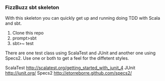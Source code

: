 ### FizzBuzz sbt skeleton
With this skeleton you can quickly get up and running doing TDD with Scala and sbt.

1. Clone this repo
2. prompt>sbt
3. sbt>~ test

There are one test class using ScalaTest and JUnit and another one using Specs2. Use one or both to get a feel for the diffetent styles.

ScalaTest http://scalatest.org/getting_started_with_junit_4
JUnit http://junit.org/
Specs2 http://etorreborre.github.com/specs2/
